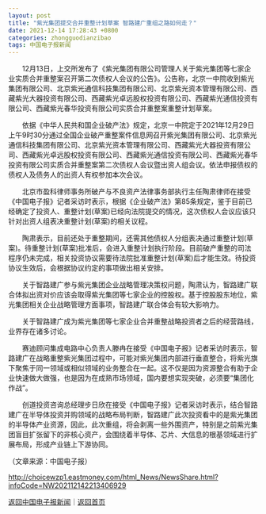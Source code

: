 ```yaml
---
layout: post
title: "紫光集团提交合并重整计划草案 智路建广重组之路如何走？"
date: 2021-12-14 17:28:43 +0800
categories: zhongguodianzibao
tags: 中国电子报新闻
---
```

<p>　　12月13日，上交所发布了《紫光集团有限公司管理人关于紫光集团等七家企业实质合并重整案召开第二次债权人会议的公告》。公告称，北京一中院收到紫光集团有限公司、北京紫光通信科技集团有限公司、北京紫光资本管理有限公司、西藏紫光大器投资有限公司、西藏紫光卓远股权投资有限公司、西藏紫光通信投资有限公司、西藏紫光春华投资有限公司实质合并重整案重整计划草案。</p>
 <p>　　依据《中华人民共和国企业破产法》规定，北京一中院定于2021年12月29日上午9时30分通过全国企业破产重整案件信息网召开紫光集团有限公司、北京紫光通信科技集团有限公司、北京紫光资本管理有限公司、西藏紫光大器投资有限公司、西藏紫光卓远股权投资有限公司、西藏紫光通信投资有限公司、西藏紫光春华投资有限公司实质合并重整案第二次债权人会议暨出资人组会议。依法申报债权的债权人及债务人的出资人有权参加本次会议。</p><p>　　北京市盈科律师事务所破产与不良资产法律事务部执行主任陶肃律师在接受《中国电子报》记者采访时表示，根据《企业破产法》第85条规定，鉴于目前已经确定了投资人、重整计划(草案)已经向法院提交的情况，这次债权人会议应该只针对出资人组表决重整计划(草案)的相关议程。</p>
 <p>　　陶肃表示，目前还处于重整期间，还需其他债权人分组表决通过重整计划(草案)。待重整计划(草案)批准后，会进入重整计划执行阶段。目前破产重整的司法程序仍未完成，相关投资协议需要待法院批准重整计划(草案)后才能生效。待投资协议生效后，会根据协议约定的事项做出相关安排。</p>
 <p>　　关于智路建广参与紫光集团企业战略管理决策权问题，陶肃认为，智路建广联合体拟出资对价应该会取得紫光集团等七家企业的控股权。基于控股股东地位，紫光集团相关企业战略管理方面事项，智路建广联合体会有较大影响力。</p>
 <p>　　关于智路建广成为紫光集团等七家企业合并重整战略投资者之后的经营路线，业界存在诸多讨论。</p>
 <p>　　赛迪顾问集成电路中心负责人滕冉在接受《中国电子报》记者采访时表示，智路建广在战略重整紫光集团过程中，可能对紫光集团内部进行垂直整合，将紫光旗下聚焦于同一领域或相似领域的业务整合在一起。这不仅是因为资源整合有助于企业快速做大做强，也是因为在成熟市场领域，国内要想实现突破，必须要“集团化作战”。</p>
 <p>　　创道投资咨询总经理步日欣在接受《中国电子报》记者采访时表示，结合智路建广在半导体投资并购领域的战略布局判断，智路建广此次投资看中的是紫光集团的半导体产业资源，因此，此次重组，将会剥离一些外围资产，特别是之前紫光集团盲目扩张留下的非核心资产，会围绕着半导体、芯片、大信息的根基领域进行扩展布局，形成产业链上下游协同。</p><p class="em_media">（文章来源：中国电子报）</p>

<http://choicewzp1.eastmoney.com/html_News/NewsShare.html?infoCode=NW202112142213406929>

[返回中国电子报新闻](//finews.withounder.com/zhongguodianzibao/)｜[返回首页](//finews.withounder.com/)